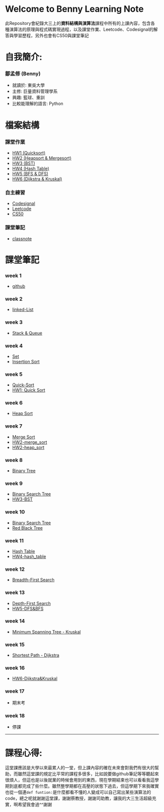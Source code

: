 # Welcome to Benny Learning Note 
此Repository會紀錄大三上的**資料結構與演算法**課程中所有的上課內容，包含各種演算法的原理與程式碼實現過程，以及課堂作業、Leetcode、Codesignal的解答與學習歷程，另外也會有CS50與課堂筆記

# 自我簡介:
### **鄒孟修** (Benny)
* 就讀於: 東吳大學
* 主修: 巨量資料管理學系
* 興趣: 籃球、重訓
* 比較能理解的語言: Python


# 檔案結構
### 課堂作業
- [HW1 (Quicksort)](HW1)
- [HW2 (Heapsort & Mergesort)](HW2)
- [HW3 (BST)](HW3)
- [HW4 (Hash Table)](HW4)
- [HW5 (BFS & DFS)](HW5)
- [HW6 (Dijkstra & Kruskal)](HW6)

### 自主練習
- [Codesignal](Codesignal)
- [Leetcode](Leetcode)
- [CS50](CS50)

### 課堂筆記
- [classnote](classnote)

# 課堂筆記
### week 1
- [github](https://github.com/Benny805038/benny/blob/master/classnote/Github.md)

### week 2
- [linked-List](https://github.com/Benny805038/benny/blob/master/classnote/LinkedList.md)

### week 3
- [Stack & Queue](https://github.com/Benny805038/benny/blob/master/classnote/Stack%20%26%20Queue.md)

### week 4
- [Set](https://github.com/Benny805038/benny/blob/master/classnote/Set.md) 
- [Insertion Sort](https://github.com/Benny805038/benny/blob/master/classnote/Insertion%20Sort.md) 

### week 5
- [Quick-Sort](https://github.com/Benny805038/benny/blob/master/classnote/Quick%20Sort.md)
- [HW1: Quick Sort](HW1)

### week 6
- [Heap Sort](https://github.com/Benny805038/benny/blob/master/classnote/Heap%20sort.md)

### week 7
- [Merge Sort](https://github.com/Benny805038/benny/blob/master/classnote/Merge%20Sort.md)
- [HW2-merge_sort](HW2)
- [HW2-heap_sort](HW2)

### week 8
- [Binary Tree](https://github.com/Benny805038/benny/blob/master/classnote/Binary%20Tree.md)

### week 9
- [Binary Search Tree](https://github.com/Benny805038/benny/blob/master/classnote/Binary%20Search%20Tree.md)
- [HW3-BST](HW3)

### week 10
- [Binary Search Tree](https://github.com/Benny805038/benny/blob/master/classnote/Binary%20Search%20Tree.md)
- [Red Black Tree](https://github.com/Benny805038/benny/blob/master/classnote/Red%20Black%20Tree.md)

### week 11 

- [Hash Table](https://github.com/Benny805038/benny/blob/master/classnote/Hash%20Table.md)
- [HW4-hash_table](HW4)

### week 12
- [Breadth-First Search](https://github.com/Benny805038/benny/blob/master/classnote/Breadth-First%20Search.md)

### week 13 
- [Depth-First Search](https://github.com/Benny805038/benny/blob/master/classnote/Depth-First%20Search.md)
- [HW5-DFS&BFS](HW5)

### week 14
- [Minimum Spanning Tree - Kruskal](https://github.com/Benny805038/benny/blob/master/classnote/Kruskal.md)

### week 15
- [Shortest Path - Dijkstra](https://github.com/Benny805038/benny/blob/master/classnote/Dijkstra.md)

### week 16
- [HW6-Dijkstra&Kruskal](HW6)

### week 17
- 期末考

### week 18
- 停課


---


# 課程心得:
這堂課應該是大學以來最累人的一堂，但上課內容的確在未來會對我們有很大的幫助，而雖然這堂課的規定比平常的課程多很多，比如說要做github筆記等等聽起來很煩人，但這也是以後就業的時候會用到的東西，現在學期結束也可以看看我這學期到底都完成了些什麼。雖然整學期都在高壓的狀態下過去，但這學期下來我確實也從一個連`def funtion:`是什麼都看不懂的人變成可以自己寫出某些演算法的code，總之呢就謝謝這堂課，謝謝蔡教授，謝謝司助教，讓我的大三生活超級充實，啊希望我會過^^謝謝
